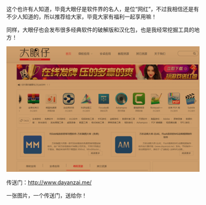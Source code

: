这个也许有人知道，毕竟大眼仔是软件界的名人，是位“网红”，不过我相信还是有不少人知道的，所以推荐给大家，毕竟大家有福利一起享用嘛！



同样，大眼仔也会发布很多经典软件的破解版和汉化包，也是我经常挖掘工具的地方！

![1528801755612](assets/1528801755612.png)



传送门：http://www.dayanzai.me/



一张图片，一个传送门，送给你！

